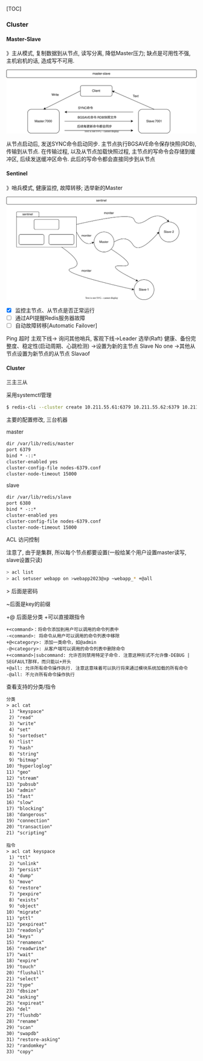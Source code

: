 [TOC]

### Cluster

#### Master-Slave

》主从模式, 复制数据到从节点, 读写分离, 降低Master压力; 缺点是可用性不强, 主机宕机的话, 造成写不可用.

![master-slave](./images/master-slave.svg)

从节点启动后, 发送SYNC命令启动同步. 主节点执行BGSAVE命令保存快照(RDB), 传输到从节点. 在传输过程, 以及从节点加载快照过程, 主节点的写命令会存储到缓冲区,  后续发送缓冲区命令. 此后的写命令都会直接同步到从节点

#### Sentinel

》哨兵模式, 健康监控, 故障转移; 选举新的Master

![sentienl](./images/sentienl.svg)

- [x] 监控主节点、从节点是否正常运行
- [ ] 通过API提醒Redis服务器故障
- [ ] 自动故障转移[Automatic Failover]

Ping 超时 主观下线-> 询问其他哨兵, 客观下线->Leader 选举(Raft) 健康、备份完整度、稳定性(启动周期、心跳检测) ->设置为新的主节点 Slave No one ->其他从节点设置为新节点的从节点 Slavaof

#### Cluster

三主三从

采用systemctl管理

~~~bash
$ redis-cli --cluster create 10.211.55.61:6379 10.211.55.62:6379 10.211.55.63:6379 10.211.55.61:6380 10.211.55.62:6380 10.211.55.63:6380 --cluster-replicas 1
~~~

主要的配置修改, 三台机器

master

~~~
dir /var/lib/redis/master
port 6379
bind * -::*
cluster-enabled yes
cluster-config-file nodes-6379.conf
cluster-node-timeout 15000
~~~

slave

~~~
dir /var/lib/redis/slave
port 6380
bind * -::*
cluster-enabled yes
cluster-config-file nodes-6379.conf
cluster-node-timeout 15000
~~~

ACL 访问控制 

注意了, 由于是集群, 所以每个节点都要设置(一般给某个用户设置master读写, slave设置只读)

~~~bash
> acl list
> acl setuser webapp on >webapp2023@xp ~webapp_* +@all
~~~

\> 后面是密码  

~后面是key的前缀 

+@ 后面是分类   +可以直接跟指令

~~~
+<command>：将命令添加到用户可以调用的命令列表中
-<command>: 将命令从用户可以调用的命令列表中移除
+@<category>: 添加一类命令，如@admin
-@<category>: 从客户端可以调用的命令列表中删除命令
+<command>|subcommand: 允许否则禁用特定子命令. 注意这种形式不允许像-DEBUG | SEGFAULT那样，而只能以+开头
+@all: 允许所有命令操作执行. 注意这意味着可以执行将来通过模块系统加载的所有命令
-@all: 不允许所有命令操作执行
~~~

查看支持的分类/指令

~~~
分类
> acl cat
 1) "keyspace"
 2) "read"
 3) "write"
 4) "set"
 5) "sortedset"
 6) "list"
 7) "hash"
 8) "string"
 9) "bitmap"
10) "hyperloglog"
11) "geo"
12) "stream"
13) "pubsub"
14) "admin"
15) "fast"
16) "slow"
17) "blocking"
18) "dangerous"
19) "connection"
20) "transaction"
21) "scripting"

指令
> acl cat keyspace
 1) "ttl"
 2) "unlink"
 3) "persist"
 4) "dump"
 5) "move"
 6) "restore"
 7) "pexpire"
 8) "exists"
 9) "object"
10) "migrate"
11) "pttl"
12) "pexpireat"
13) "readonly"
14) "keys"
15) "renamenx"
16) "readwrite"
17) "wait"
18) "expire"
19) "touch"
20) "flushall"
21) "select"
22) "type"
23) "dbsize"
24) "asking"
25) "expireat"
26) "del"
27) "flushdb"
28) "rename"
29) "scan"
30) "swapdb"
31) "restore-asking"
32) "randomkey"
33) "copy"
~~~

